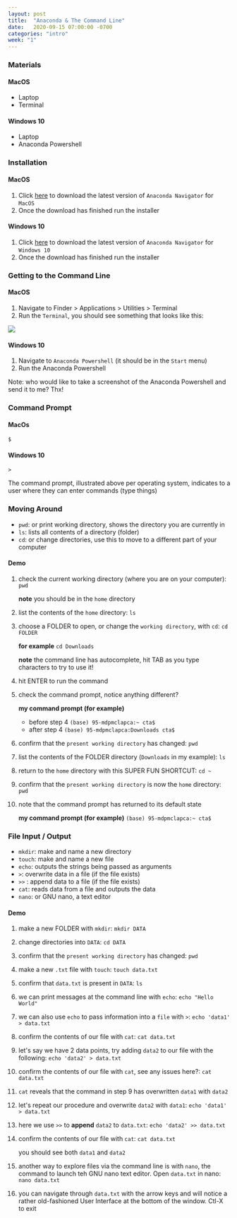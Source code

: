 ```yaml
---
layout: post
title:  "Anaconda & The Command Line"
date:   2020-09-15 07:00:00 -0700
categories: "intro"
week: "1"
---
```


### Materials
#### MacOS
* Laptop
* Terminal

#### Windows 10
* Laptop
* Anaconda Powershell


### Installation
#### MacOS
1. Click [here](https://repo.anaconda.com/archive/Anaconda3-2020.07-MacOSX-x86_64.pkg) to download the latest version of `Anaconda Navigator` for `MacOS`
2. Once the download has finished run the installer

#### Windows 10
1. Click [here](https://repo.anaconda.com/archive/Anaconda3-2020.07-Windows-x86_64.exe) to download the latest version of `Anaconda Navigator` for `Windows 10`
2. Once the download has finished run the installer


### Getting to the Command Line
#### MacOS
1. Navigate to Finder > Applications > Utilities > Terminal
2. Run the `Terminal`, you should see something that looks like this:

![]({{site.url}}/assets/mac_os_anaconda_terminal.png)

#### Windows 10
1. Navigate to `Anaconda Powershell` (it should be in the `Start` menu)
2. Run the Anaconda Powershell

Note: who would like to take a screenshot of the Anaconda Powershell and send it to me? Thx!

### Command Prompt
#### MacOs
`$`

#### Windows 10
`>`

The command prompt, illustrated above per operating system, indicates to a user where they can enter commands (type things)


### Moving Around
* `pwd`: or print working directory, shows the directory you are currently in
* `ls`: lists all contents of a directory (folder)
* `cd`: or change directories, use this to move to a different part of your computer


#### Demo
1. check the current working directory (where you are on your computer): `pwd`

    **note** you should be in the `home` directory
2. list the contents of the `home` directory: `ls`
3. choose a FOLDER to open, or change the `working directory`, with `cd`: `cd FOLDER`

    **for example** `cd Downloads`

    **note** the command line has autocomplete, hit TAB as you type characters to try to use it!

4. hit ENTER to run the command
5. check the command prompt, notice anything different?

    **my command prompt (for example)**
    * before step 4 `(base) 95-mdpmclapca:~ cta$`
    * after step 4 `(base) 95-mdpmclapca:Downloads cta$`
6. confirm that the `present working directory` has changed: `pwd`
7. list the contents of the FOLDER directory (`Downloads` in my example): `ls`
8. return to the `home` directory with this SUPER FUN SHORTCUT: `cd ~`
9. confirm that the `present working directory` is now the `home` directory: `pwd`
10. note that the command prompt has returned to its default state

    **my command prompt (for example)** `(base) 95-mdpmclapca:~ cta$`


### File Input / Output

* `mkdir`: make and name a new directory
* `touch`: make and name a new file
* `echo`: outputs the strings being passed as arguments
* `>`: overwrite data in a file (if the file exists)
* `>>` : append data to a file (if the file exists)
* `cat`: reads data from a file and outputs the data
* `nano`: or GNU nano, a text editor


#### Demo
1. make a new FOLDER with `mkdir`: `mkdir DATA`
2. change directories into `DATA`: `cd DATA`
3. confirm that the `present working directory` has changed: `pwd`
4. make a new `.txt` file with `touch`: `touch data.txt`
5. confirm that `data.txt` is present in `DATA`: `ls`
6. we can print messages at the command line with `echo`: `echo "Hello World"`
7. we can also use `echo` to pass information into a `file` with `>`: `echo 'data1' > data.txt`
8. confirm the contents of our file with `cat`: `cat data.txt`
9. let's say we have 2 data points, try adding `data2` to our file with the following: `echo 'data2' > data.txt`
10. confirm the contents of our file with `cat`, see any issues here?: `cat data.txt`
11. `cat` reveals that the command in step 9 has overwritten `data1` with `data2`
12. let's repeat our procedure and overwrite `data2` with `data1`: `echo 'data1' > data.txt`
13. here we use `>>` to **append** `data2` to `data.txt`: `echo 'data2' >> data.txt`
14. confirm the contents of our file with `cat`: `cat data.txt`

    you should see both `data1` and `data2`
15. another way to explore files via the command line is with `nano`, the command to launch teh GNU nano text editor. Open `data.txt` in nano: `nano data.txt`
16. you can navigate through `data.txt` with the arrow keys and will notice a rather old-fashioned User Interface at the bottom of the window. Ctl-X to exit

